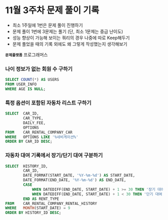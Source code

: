 # 11월 3주차 문제 풀이 기록

- 최소 1주일에 1번은 문제 풀이 진행하기
- 문제 풀이 1번에 3문제는 풀기 (단, 최소 1문제는 중급 난이도)
- 성능 향상이 가능해 보이는 쿼리의 경우 나중에 따로 Keep해두기
- 문제 풀었을 때의 기록 외에도 왜 그렇게 작성했는지 생각해보기

**`문제플랫폼`** 프로그래머스


### 나이 정보가 없는 회원 수 구하기

```sql
SELECT COUNT(*) AS USERS
FROM USER_INFO
WHERE AGE IS NULL;
```

### 특정 옵션이 포함된 자동차 리스트 구하기

```sql
SELECT  CAR_ID,
        CAR_TYPE,
        DAILY_FEE,
        OPTIONS
FROM    CAR_RENTAL_COMPANY_CAR
WHERE   OPTIONS LIKE '%네비게이션%'
ORDER BY CAR_ID DESC;
```

### 자동차 대여 기록에서 장기/단기 대여 구분하기

```sql
SELECT  HISTORY_ID,
        CAR_ID,
        DATE_FORMAT(START_DATE, '%Y-%m-%d') AS START_DATE,
        DATE_FORMAT(END_DATE, '%Y-%m-%d') AS END_DATE,
        CASE 
            WHEN DATEDIFF(END_DATE, START_DATE) + 1 >= 30 THEN '장기 대여'
            WHEN DATEDIFF(END_DATE, START_DATE) + 1 < 30 THEN '단기 대여'
        END AS RENT_TYPE
FROM    CAR_RENTAL_COMPANY_RENTAL_HISTORY
WHERE   MONTH(START_DATE) = 9
ORDER BY HISTORY_ID DESC;

```
